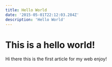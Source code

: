 ```yaml
---
title: Hello World
date: '2015-05-01T22:12:03.284Z'
description: 'Hello World'
---
```


# This is a hello world!

Hi there this is the first article for my web enjoy!
